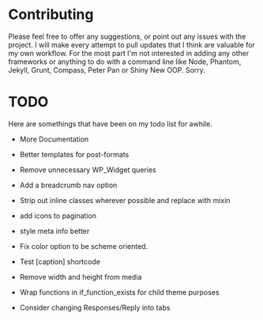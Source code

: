 # Contributing

Please feel free to offer any suggestions, or point out any issues with the project. I will make every attempt to pull updates that I think are valuable for my own workflow. For the most part I'm not interested in adding any other frameworks or anything to do with a command line like Node, Phantom, Jekyll, Grunt, Compass, Peter Pan or Shiny New OOP. Sorry.


# TODO
Here are somethings that have been on my todo list for awhile.

* More Documentation

* Better templates for post-formats

* Remove unnecessary WP_Widget queries

* Add a breadcrumb nav option

* Strip out inline classes wherever possible and replace with mixin

* add icons to pagination

* style meta info better

* Fix color option to be scheme oriented.

* Test [caption] shortcode

* Remove width and height from media

* Wrap functions in if_function_exists for child theme purposes

* Consider changing Responses/Reply into tabs